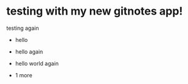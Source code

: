# testing with my new gitnotes app!

testing again

- hello 

- hello again

- hello world again

- 1 more